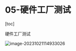 # 05-硬件工厂测试

[toc]



硬件工厂测试





![image-20231021114933026](http://tanzhtanzh.oss-cn-shenzhen.aliyuncs.com/img/image-20231021114933026.png)